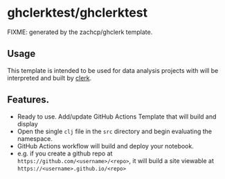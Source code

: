 # ghclerktest/ghclerktest

FIXME: generated by the zachcp/ghclerk template.

## Usage

This template is intended to be used for data analysis projects with will 
be interpreted and built by [clerk](https://github.com/nextjournal/clerk).



## Features.

- Ready to use. Add/update GitHub Actions Template that will build and display
- Open the single `clj` file in the `src` directory and begin evaluating the namespace.
- GitHub Actions workflow will build and deploy your notebook.
- e.g. if you create a github repo at `https://github.com/<username>/<repo>`, it will build a site viewable at `https://<username>.github.io/<repo>`


